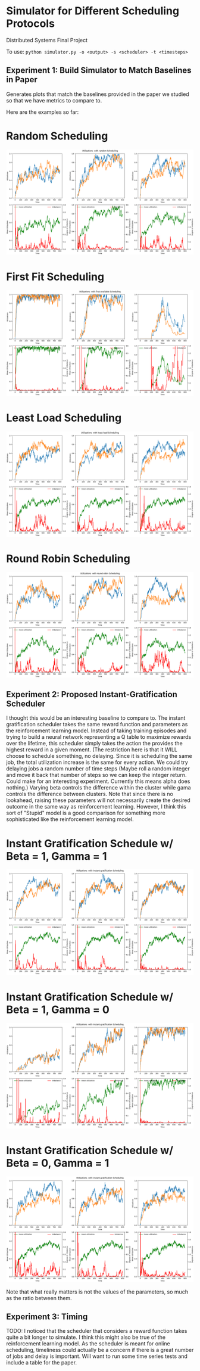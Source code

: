 # Simulator for Different Scheduling Protocols
Distributed Systems Final Project

To use: ```python simulator.py -o <output> -s <scheduler> -t <timesteps>```

## Experiment 1: Build Simulator to Match Baselines in Paper

Generates plots that match the baselines provided in the paper we studied so that we have metrics to compare to.

Here are the examples so far:

# Random Scheduling
![Random Scheduling](example_plots/random.png)

# First Fit Scheduling
![First Fit](example_plots/first-available.png)

# Least Load Scheduling
![Least Load](example_plots/least-load.png)

# Round Robin Scheduling
![Round Robin](example_plots/round-robin.png)

## Experiment 2: Proposed Instant-Gratification Scheduler
I thought this would be an interesting baseline to compare to. The instant gratification scheduler takes the same reward function and parameters as the reinforcement learning model. Instead of taking training episodes and trying to build a neural network representing a Q table to maximize rewards over the lifetime, this scheduler simply takes the action the provides the highest reward in a given moment. (The restriction here is that it WILL choose to schedule something, no delaying. Since it is scheduling the same job, the total utilization increase is the same for every action. We could try delaying jobs a random number of time steps (Maybe roll a random integer and move it back that number of steps so we can keep the integer return. Could make for an interesting experiment. Currently this means alpha does nothing.) Varying beta controls the difference within the cluster while gama controls the difference between clusters. Note that since there is no lookahead, raising these parameters will not necessarily create the desired outcome in the same way as reinforcement learning. However, I think this sort of "Stupid" model is a good comparison for something more sophisticated like the reinforcement learning model.

# Instant Gratification Schedule w/ Beta = 1, Gamma = 1
![Instant Gratification Beta 1 Gamma 1](example_plots/instant-gratification-b1-c1.png)

# Instant Gratification Schedule w/ Beta = 1, Gamma = 0
![Instant Gratification Beta 1 Gamma 1](example_plots/instant-gratification-b1-c0.png)

# Instant Gratification Schedule w/ Beta = 0, Gamma = 1
![Instant Gratification Beta 1 Gamma 1](example_plots/instant-gratification-b0-c1.png)

Note that what really matters is not the values of the parameters, so much as the ratio between them.

## Experiment 3: Timing
TODO: I noticed that the scheduler that considers a reward function takes quite a bit longer to simulate. I think this might also be true of the reinforcement learning model. As the scheduler is meant for online scheduling, timeliness could actually be a concern if there is a great number of jobs and delay is important. Will want to run some time series tests and include a table for the paper.
